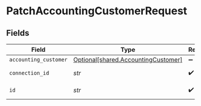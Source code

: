 # PatchAccountingCustomerRequest


## Fields

| Field                                                                            | Type                                                                             | Required                                                                         | Description                                                                      |
| -------------------------------------------------------------------------------- | -------------------------------------------------------------------------------- | -------------------------------------------------------------------------------- | -------------------------------------------------------------------------------- |
| `accounting_customer`                                                            | [Optional[shared.AccountingCustomer]](../../models/shared/accountingcustomer.md) | :heavy_minus_sign:                                                               | N/A                                                                              |
| `connection_id`                                                                  | *str*                                                                            | :heavy_check_mark:                                                               | ID of the connection                                                             |
| `id`                                                                             | *str*                                                                            | :heavy_check_mark:                                                               | ID of the Customer                                                               |